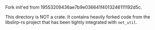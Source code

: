 Fork init'ed from 19553209436ae7b9e036641f4013246111192d5c.

This directory is NOT a crate. It contains heavily forked code from the
libslirp-rs project that has been tightly integrated with `net_util`.
